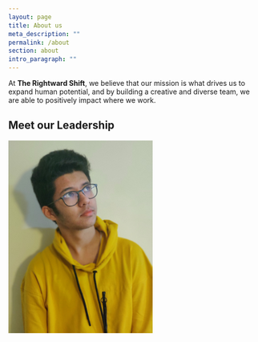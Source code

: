 ```yaml
---
layout: page
title: About us
meta_description: ""
permalink: /about
section: about
intro_paragraph: ""
---
```

<style>
    img {
    position: fixed;
    width: 30%;
    
</style>
<p> At <strong>The Rightward Shift</strong>, we believe that our mission is what drives us to expand human potential, and by building a creative and diverse team, we are able to positively impact where we work. </p>

<h2> Meet our Leadership </h2>

<img src="/assets/img/uploads/img_20191217_171446_bokeh-2.jpg"></img>

![Secretary](/assets/img/uploads/img_20191217_171446_bokeh-2.jpg "Secretary")

<p class="secretary"> random text to dignify context </p>